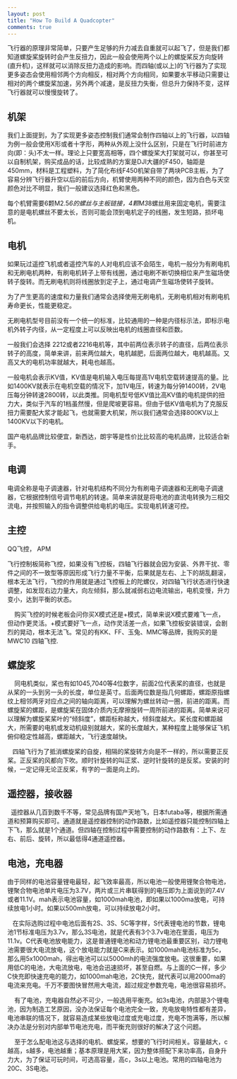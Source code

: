 ```yaml
---
layout: post
title: "How To Build A Quadcopter"
comments: true
---
```


飞行器的原理非常简单，只要产生足够的升力减去自重就可以起飞了，但是我们都知道螺旋桨旋转时会产生反扭力，因此一般会使用两个以上的螺旋桨反方向旋转(直升机)，这样就可以消除反扭力造成的影响。而四轴(或以上)的飞行器为了实现更多姿态会使用相邻两个方向相反，相对两个方向相同，如果要水平移动只需要让相对的两个螺旋桨加速，另外两个减速，是反扭力失衡，但总升力保持不变，这样飞行器就可以慢慢旋转了。

## 机架

我们上面提到，为了实现更多姿态控制我们通常会制作四轴以上的飞行器，以四轴为例一般会使用X形或者十字形，两种从外观上没什么区别，只是在飞行时前进方向(即：头)不太一样。理论上只要宽高相等，四个螺旋桨大打架就可以，你甚至可以自制机架，购买成品的话，比较成熟的方案是DJI大疆的F450，轴距是450mm，材料是工程塑料，为了简化布线F450机架自带了两块PCB主板，为了容易分辨飞行器升空以后的前后方向，机臂使用两种不同的颜色，因为白色与天空颜色对比不明显，我们一般建议选择红色和黑色。

每个机臂需要6颗M2.5*6的螺丝与主板链接，4颗M3*8螺丝用来固定电机，需要注意的是电机螺丝不要太长，否则可能会顶到电机定子的线圈，发生短路，损坏电机。

## 电机

如果玩过遥控飞机或者遥控汽车的人对电机应该不会陌生，电机一般分为有刷电机和无刷电机两种，有刷电机转子上带有线圈，通过电刷不断切换相位来产生磁场使转子旋转。而无刷电机则将线圈放到定子上，通过电调产生磁场使转子旋转。

为了产生更高的速度和力量我们通常会选择使用无刷电机，无刷电机相对有刷电机寿命更长，性能更稳定。

无刷电机型号目前没有一个统一的标准，比较通用的一种是内径标示法，即标示电机外转子内径，从一定程度上可以反映出电机的线圈直径和匝数。

一般我们会选择 2212或者2216电机等，其中前两位表示转子的直径，后两位表示转子的高度，简单来讲，前来两位越大，电机越肥，后面两位越大，电机越高。又高又大的电机功率就越大，耗电也越高。

一般电机会表示KV值，KV值是电机输入电压每提高1V电机空载转速提高的量。比如1400KV就表示在电机空载的情况下，加1V电压，转速为每分钟1400转，2V电压每分钟转速2800转，以此类推。同电机型号低KV值比高KV值的电机提供的扭力大，类似于汽车的1档虽然慢，但是爬坡更容易。但由于低KV值电机为了克服反扭力需要配大浆才能起飞，也就需要大机架，所以我们通常会选择800KV以上1400KV以下的电机。

国产电机品牌比较便宜，新西达，朗宇等是性价比比较高的电机品牌，比较适合新手。

## 电调

电调全称是电子调速器，针对电机结构不同分为有刷电子调速器和无刷电子调速器，它根据控制信号调节电机的转速。简单来讲就是将电池的直流电转换为三相交流电，并按照输入的指令调整供给电机的电压。实现电机转速可控。

## 主控

QQ飞控， APM

飞行控制板简称飞控，如果没有飞控板，四轴飞行器就会因为安装、外界干扰、零件之间的不一致型等原因形成飞行力量不平衡，后果就是左右、上下的胡乱翻滚，根本无法飞行，飞控的作用就是通过飞控板上的陀螺仪，对四轴飞行状态进行快速调整，如发现右边力量大，向左倾斜，那么就减弱右边电流输出，电机变慢，升力变小，达到平衡的状态。

    购买飞控的时候老板会问你买X模式还是+模式，简单来说X模式要难飞一点，但动作更灵活。+模式要好飞一点，动作灵活差一点，如果飞控板安装错误，会剧烈的晃动，根本无法飞。常见的有KK、FF、玉兔、MMC等品牌，我购买的是MWC10 四轴飞控.

## 螺旋浆

    同电机类似，桨也有如1045,7040等4位数字，前面2位代表桨的直径，也就是从桨的一头到另一头的长度，单位是英寸。后面两位数是指几何螺距，螺距原指螺纹上相邻两牙对应点之间的轴向距离，可以理解为螺丝转动一圈，前进的距离。而螺旋桨的螺距，是螺旋桨在固体介质内无摩擦旋转一周所前进的距离。简单来说可以理解为螺旋桨桨叶的“倾斜度”，螺距标称越大，倾斜度越大。桨长度和螺距越大，所需要的电机或发动机级别就越大，桨的长度越大，某种程度上能够保证飞机俯仰稳定性越高，螺距越大，飞行速度越快。

   四轴飞行为了抵消螺旋桨的自旋，相隔的桨旋转方向是不一样的，所以需要正反桨。正反桨的风都向下吹。顺时针旋转的叫正浆、逆时针旋转的是反浆。安装的时候，一定记得无论正反桨，有字的一面是向上的。

## 遥控器，接收器

  遥控器从几百到数千不等，常见品牌有国产天地飞，日本futaba等，根据所需通道和预算购买即可。通道就是遥控器控制的动作路数，比如遥控器只能控制四轴上下飞，那么就是1个通道。但四轴在控制过程中需要控制的动作路数有：上下、左右、前后、旋转，所以最低得4通道遥控器。

## 电池，充电器

由于同样的电池容量锂电最轻，起飞效率最高，所以电池一般使用锂聚合物电池，锂聚合物电池单片电压为3.7V，两片或三片串联得到的电压即为上面说到的7.4V或者11.1V。mah表示电池容量，如1000mah电池，即如果以1000ma放电，可持续放电1小时。如果以500mh放电，可以持续放电2小时。

   在实际选购过程中电池后面有2S、3S、5C等字样，S代表锂电池的节数，锂电池1节标准电压为3.7v，那么3S电池，就是代表有3个3.7v电池在里面，电压为11.1v。C代表电池放电能力，这是普通锂电池和动力锂电池最重要区别，动力锂电池需要很大电流放电，这个放电能力就是C来表示。如1000mah电池标准为5c，那么用5x1000mah，得出电池可以以5000mh的电流强度放电。这很重要，如果用低C的电池，大电流放电，电池会迅速损坏，甚至自燃。与上面的C一样，多少C快充即快速充电的能力，如1000mah电池，2C快充，就代表可以用2000ma的电流来充电。千万不要图快冒然用大电流，超过规定参数充电，电池很容易损坏。

    有了电池，充电器自然必不可少，一般选用平衡充。如3s电池，内部是3个锂电池，因为制造工艺原因，没办法保证每个电池完全一致，充电放电特性都有差异，电池串联的情况下，就容易造成某些放电过度或充电过度，充电不饱满等，所以解决办法是分别对内部单节电池充电，而平衡充则很好的解决了这个问题。

    至于怎么配电池这与选择的电机、螺旋桨，想要的飞行时间相关。容量越大，c越高，s越多，电池越重；基本原理是用大桨，因为整体搭配下来功率高，自身升力大，为了保证可玩时间，可选高容量，高c，3s以上电池。常用的四轴电池为20C、3S电池。
